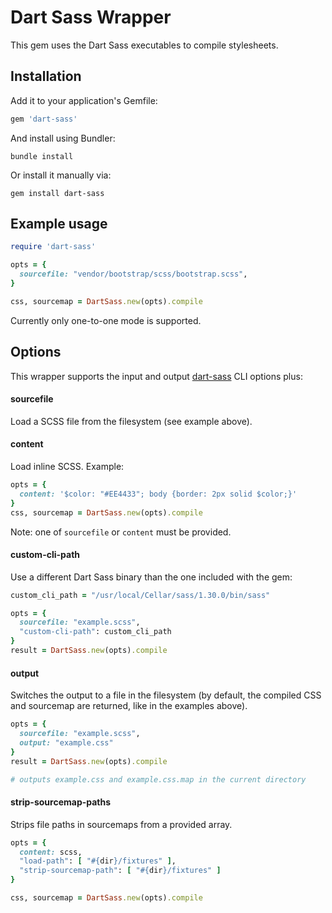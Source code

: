 # Dart Sass Wrapper

This gem uses the Dart Sass executables to compile stylesheets.

## Installation

Add it to your application's Gemfile:

```ruby
gem 'dart-sass'
```

And install using Bundler:

```
bundle install
```

Or install it manually via:

```
gem install dart-sass
```

## Example usage

```ruby
require 'dart-sass'

opts = {
  sourcefile: "vendor/bootstrap/scss/bootstrap.scss",
}

css, sourcemap = DartSass.new(opts).compile
```

Currently only one-to-one mode is supported.

## Options

This wrapper supports the input and output [dart-sass](https://sass-lang.com/documentation/cli/dart-sass) CLI options plus:

#### sourcefile

Load a SCSS file from the filesystem (see example above).

#### content

Load inline SCSS. Example:

```ruby
opts = {
  content: '$color: "#EE4433"; body {border: 2px solid $color;}'
}
css, sourcemap = DartSass.new(opts).compile
```

Note: one of `sourcefile` or `content` must be provided.

#### custom-cli-path

Use a different Dart Sass binary than the one included with the gem:

```ruby
custom_cli_path = "/usr/local/Cellar/sass/1.30.0/bin/sass"

opts = {
  sourcefile: "example.scss",
  "custom-cli-path": custom_cli_path
}
result = DartSass.new(opts).compile
```

#### output

Switches the output to a file in the filesystem (by default, the compiled CSS and sourcemap are returned, like in the examples above).

```ruby
opts = {
  sourcefile: "example.scss",
  output: "example.css"
}
result = DartSass.new(opts).compile

# outputs example.css and example.css.map in the current directory
```

#### strip-sourcemap-paths

Strips file paths in sourcemaps from a provided array.

```ruby
opts = {
  content: scss,
  "load-path": [ "#{dir}/fixtures" ],
  "strip-sourcemap-path": [ "#{dir}/fixtures" ]
}

css, sourcemap = DartSass.new(opts).compile
```
